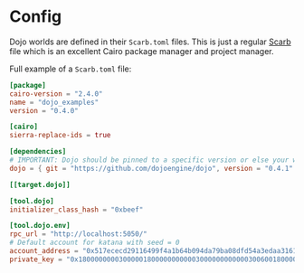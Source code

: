 # Config

Dojo worlds are defined in their `Scarb.toml` files. This is just a regular [Scarb](https://docs.swmansion.com/scarb/) file which is an excellent Cairo package manager and project manager.

Full example of a `Scarb.toml` file:

```toml
[package]
cairo-version = "2.4.0"
name = "dojo_examples"
version = "0.4.0"

[cairo]
sierra-replace-ids = true

[dependencies]
# IMPORTANT: Dojo should be pinned to a specific version or else your world might not compile.
dojo = { git = "https://github.com/dojoengine/dojo", version = "0.4.1" }

[[target.dojo]]

[tool.dojo]
initializer_class_hash = "0xbeef"

[tool.dojo.env]
rpc_url = "http://localhost:5050/"
# Default account for katana with seed = 0
account_address = "0x517ececd29116499f4a1b64b094da79ba08dfd54a3edaa316134c41f8160973"
private_key = "0x1800000000300000180000000000030000000000003006001800006600"
```
